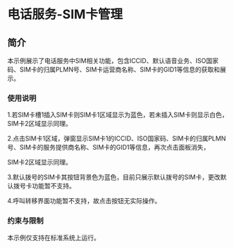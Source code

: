 # 电话服务-SIM卡管理

## 简介

本示例展示了电话服务中SIM相关功能，包含ICCID、默认语音业务、ISO国家码、SIM卡的归属PLMN号、SIM卡运营商名称、SIM卡的GID1等信息的获取和展示。

### 使用说明

1.若SIM卡槽1插入SIM卡则SIM卡1区域显示为蓝色，若未插入SIM卡则显示白色，SIM卡2区域显示同理。

2.点击SIM卡1区域，弹窗显示SIM卡1的ICCID、ISO国家码、SIM卡的归属PLMN号、SIM卡的服务提供商名称、SIM卡的GID1等信息，再次点击面板消失，

SIM卡2区域显示同理。

3.默认拨号的SIM卡其按钮背景色为蓝色，目前只展示默认拨号的SIM卡，更改默认拨号卡功能暂不支持。

4.呼叫转移界面功能暂不支持，故点击按钮无实际操作。

### 约束与限制

本示例仅支持在标准系统上运行。